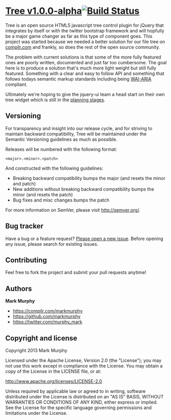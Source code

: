 # [Tree v1.0.0-alpha](http://markmurphy.github.com/tree)[![Build Status](https://secure.travis-ci.org/markmurphy/tree.png)](http://travis-ci.org/markmurphy/tree)

Tree is an open source HTML5 javascript tree control plugin for jQuery that integrates by itself or with the twitter bootstrap framework and will hopfully be a major game changer as far as this type of component goes. 
This project was started because we needed a better solution for our file tree on [compilr.com](https://compilr.com) and frankly, so does the rest of the open source community. 

The problem with current solutions is that some of the more fully featured ones are poorly written, documented and just far too cumbersome. The goal here is to produce a solution that's much more light weight but still fully featured. 
Something with a clear and easy to follow API and something that follows todays semantic markup standards including being [WAI-ARIA](http://www.w3.org/WAI/intro/aria.php) compliant.

Ultimately we're hoping to give the jquery-ui team a head start on their own tree widget which is still in the [planning stages](http://wiki.jqueryui.com/w/page/12138128/Tree).



## Versioning

For transparency and insight into our release cycle, and for striving to maintain backward compatibility, Tree will be maintained under the Semantic Versioning guidelines as much as possible.

Releases will be numbered with the following format:

`<major>.<minor>.<patch>`

And constructed with the following guidelines:

* Breaking backward compatibility bumps the major (and resets the minor and patch)
* New additions without breaking backward compatibility bumps the minor (and resets the patch)
* Bug fixes and misc changes bumps the patch

For more information on SemVer, please visit http://semver.org/.



## Bug tracker

Have a bug or a feature request? [Please open a new issue](https://github.com/markmurphy/tree/issues). Before opening any issue, please search for existing issues.



## Contributing

Feel free to fork the project and submit your pull requests anytime!



## Authors

**Mark Murphy**

+ https://compilr.com/markmurphy
+ https://github.com/markmurphy
+ https://twitter.com/murphy_mark


## Copyright and license

Copyright 2013 Mark Murphy

Licensed under the Apache License, Version 2.0 (the "License");
you may not use this work except in compliance with the License.
You may obtain a copy of the License in the LICENSE file, or at:

   http://www.apache.org/licenses/LICENSE-2.0

Unless required by applicable law or agreed to in writing, software
distributed under the License is distributed on an "AS IS" BASIS,
WITHOUT WARRANTIES OR CONDITIONS OF ANY KIND, either express or implied.
See the License for the specific language governing permissions and
limitations under the License.